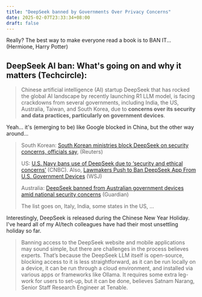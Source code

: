 ```yaml
---
title: "DeepSeek banned by Governments Over Privacy Concerns"
date: 2025-02-07T23:33:34+08:00
draft: false
---
```


Really? The best way to make everyone read a book is to BAN IT... (Hermione, Harry Potter)

## DeepSeek AI ban: What's going on and why it matters (Techcircle):

> Chinese artificial intelligence (AI) startup DeepSeek that has rocked the global AI landscape by recently launching R1 LLM model, is facing crackdowns from several governments, including India, the US, Australia, Taiwan, and South Korea, due to **concerns over its security and data practices, particularly on government devices**.

Yeah... it's (emerging to be) like Google blocked in China, but the other way around...

> South Korean: [South Korean ministries block DeepSeek on security concerns, officials say](https://www.reuters.com/technology/artificial-intelligence/south-koreas-industry-ministry-temporarily-bans-access-deepseek-security-2025-02-05/), (Reuters)
>
> US: [U.S. Navy bans use of DeepSeek due to ‘security and ethical concerns’](https://www.cnbc.com/2025/01/28/us-navy-restricts-use-of-deepseek-ai-imperative-to-avoid-using.html) (CNBC). Also, [Lawmakers Push to Ban DeepSeek App From U.S. Government Devices](https://www.wsj.com/tech/ai/lawmakers-push-to-ban-deepseek-app-from-u-s-government-devices-6a76151a?reflink=desktopwebshare_permalink) (WSJ)
>
> Australia: [DeepSeek banned from Australian government devices amid national security concerns](https://www.bbc.com/news/articles/c8d95v0nr1yo) (Guardian)
>
> The list goes on, Italy, India, some states in the US, ...

Interestingly, DeepSeek is released during the Chinese New Year Holiday. I've heard all of my AI/tech colleagues have had their most unsettling holiday so far.

> Banning access to the DeepSeek website and mobile applications may sound simple, but there are challenges in the process believes experts. That’s because the DeepSeek LLM itself is open-source, blocking access to it is less straightforward, as it can be run locally on a device, it can be run through a cloud environment, and installed via various apps or frameworks like Ollama. It requires some extra leg-work for users to set-up, but it can be done, believes Satnam Narang, Senior Staff Research Engineer at Tenable.
